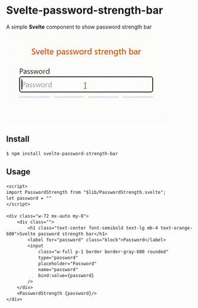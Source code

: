 # Svelte-password-strength-bar
A simple **Svelte** component to show password strength bar

![Gif](./static/demo.gif)

## Install
```
$ npm install svelte-password-strength-bar
```

## Usage
```
<script>
import PasswordStrength from "$lib/PasswordStrength.svelte";
let password = ""
</script>

<div class="w-72 mx-auto my-8">
    <div class="">
        <h1 class="text-center font-semibold text-lg mb-4 text-orange-600">Svelte password strength bar</h1>
        <label for="password" class="block">Password</label>
        <input 
            class="w-full p-1 border border-gray-600 rounded"
            type="password" 
            placeholder="Password" 
            name="password"
            bind:value={password}
        />
    </div>
    <PasswordStrength {password}/>
</div>
```